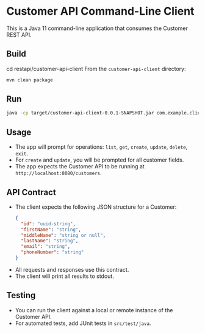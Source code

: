 # Customer API Command-Line Client

This is a Java 11 command-line application that consumes the Customer REST API.

## Build
cd restapi/customer-api-client
From the `customer-api-client` directory:

```sh
mvn clean package
```

## Run

```sh
java -cp target/customer-api-client-0.0.1-SNAPSHOT.jar com.example.client.CustomerApiClient
```

## Usage

- The app will prompt for operations: `list`, `get`, `create`, `update`, `delete`, `exit`.
- For `create` and `update`, you will be prompted for all customer fields.
- The app expects the Customer API to be running at `http://localhost:8080/customers`.

## API Contract

- The client expects the following JSON structure for a Customer:
  ```json
  {
    "id": "uuid-string",
    "firstName": "string",
    "middleName": "string or null",
    "lastName": "string",
    "email": "string",
    "phoneNumber": "string"
  }
  ```
- All requests and responses use this contract.
- The client will print all results to stdout.

## Testing

- You can run the client against a local or remote instance of the Customer API.
- For automated tests, add JUnit tests in `src/test/java`. 
